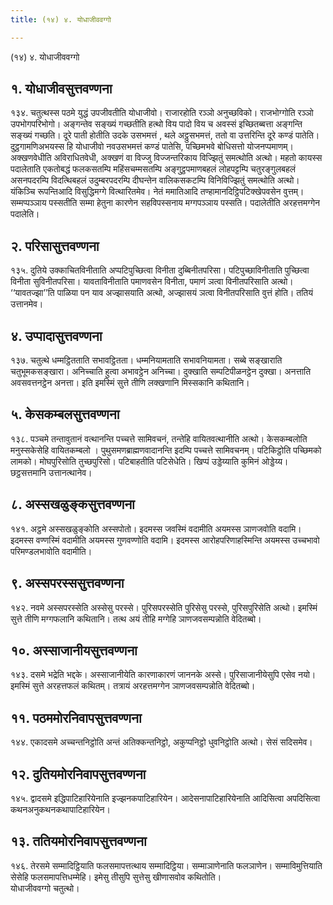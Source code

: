 ```yaml
---
title: (१४) ४. योधाजीववग्गो

---
```

(१४) ४. योधाजीववग्गो  


## १. योधाजीवसुत्तवण्णना

१३४. चतुत्थस्स पठमे युद्धं उपजीवतीति योधाजीवो। राजारहोति रञ्ञो अनुच्छविको। राजभोग्गोति रञ्ञो उपभोगपरिभोगो। अङ्गन्तेव सङ्ख्यं गच्छतीति हत्थो विय पादो विय च अवस्सं इच्छितब्बत्ता अङ्गन्ति सङ्ख्यं गच्छति। दूरे पाती होतीति उदके उसभमत्तं , थले अट्ठुसभमत्तं, ततो वा उत्तरिन्ति दूरे कण्डं पातेति। दुट्ठगामणिअभयस्स हि योधाजीवो नवउसभमत्तं कण्डं पातेसि, पच्छिमभवे बोधिसत्तो योजनप्पमाणम्। अक्खणवेधीति अविराधितवेधी, अक्खणं वा विज्जु विज्जन्तरिकाय विज्झितुं समत्थोति अत्थो। महतो कायस्स पदालेताति एकतोबद्धं फलकसतम्पि महिंसचम्मसतम्पि अङ्गुट्ठपमाणबहलं लोहपट्टम्पि चतुरङ्गुलबहलं असनपदरम्पि विदत्थिबहलं उदुम्बरपदरम्पि दीघन्तेन वालिकसकटम्पि विनिविज्झितुं समत्थोति अत्थो। यंकिञ्चि रूपन्तिआदि विसुद्धिमग्गे वित्थारितमेव। नेतं ममातिआदि तण्हामानदिट्ठिपटिक्खेपवसेन वुत्तम्। सम्मप्पञ्ञाय पस्सतीति सम्मा हेतुना कारणेन सहविपस्सनाय मग्गपञ्ञाय पस्सति। पदालेतीति अरहत्तमग्गेन पदालेति।  


## २. परिसासुत्तवण्णना

१३५. दुतिये उक्काचितविनीताति अप्पटिपुच्छित्वा विनीता दुब्बिनीतपरिसा। पटिपुच्छाविनीताति पुच्छित्वा विनीता सुविनीतपरिसा। यावताविनीताति पमाणवसेन विनीता, पमाणं ञत्वा विनीतपरिसाति अत्थो। ‘‘यावतज्झा’’ति पाळिया पन याव अज्झासयाति अत्थो, अज्झासयं ञत्वा विनीतपरिसाति वुत्तं होति। ततियं उत्तानमेव।  


## ४. उप्पादासुत्तवण्णना

१३७. चतुत्थे धम्मट्ठितताति सभावट्ठितता। धम्मनियामताति सभावनियामता। सब्बे सङ्खाराति चतुभूमकसङ्खारा। अनिच्चाति हुत्वा अभावट्ठेन अनिच्चा। दुक्खाति सम्पटिपीळनट्ठेन दुक्खा। अनत्ताति अवसवत्तनट्ठेन अनत्ता। इति इमस्मिं सुत्ते तीणि लक्खणानि मिस्सकानि कथितानि।  


## ५. केसकम्बलसुत्तवण्णना

१३८. पञ्चमे तन्तावुतानं वत्थानन्ति पच्चत्ते सामिवचनं, तन्तेहि वायितवत्थानीति अत्थो। केसकम्बलोति मनुस्सकेसेहि वायितकम्बलो । पुथुसमणब्राह्मणवादानन्ति इदम्पि पच्चत्ते सामिवचनम्। पटिकिट्ठोति पच्छिमको लामको। मोघपुरिसोति तुच्छपुरिसो। पटिबाहतीति पटिसेधेति। खिप्पं उड्डेय्याति कुमिनं ओड्डेय्य। छट्ठसत्तमानि उत्तानत्थानेव।  


## ८. अस्सखळुङ्कसुत्तवण्णना

१४१. अट्ठमे अस्सखळुङ्कोति अस्सपोतो। इदमस्स जवस्मिं वदामीति अयमस्स ञाणजवोति वदामि। इदमस्स वण्णस्मिं वदामीति अयमस्स गुणवण्णोति वदामि। इदमस्स आरोहपरिणाहस्मिन्ति अयमस्स उच्चभावो परिमण्डलभावोति वदामीति।  


## ९. अस्सपरस्ससुत्तवण्णना

१४२. नवमे अस्सपरस्सेति अस्सेसु परस्से। पुरिसपरस्सेति पुरिसेसु परस्से, पुरिसपुरिसेति अत्थो। इमस्मिं सुत्ते तीणि मग्गफलानि कथितानि। तत्थ अयं तीहि मग्गेहि ञाणजवसम्पन्नोति वेदितब्बो।  


## १०. अस्साजानीयसुत्तवण्णना

१४३. दसमे भद्रेति भद्दके। अस्साजानीयेति कारणाकारणं जाननके अस्से। पुरिसाजानीयेसुपि एसेव नयो। इमस्मिं सुत्ते अरहत्तफलं कथितम्। तत्रायं अरहत्तमग्गेन ञाणजवसम्पन्नोति वेदितब्बो।  


## ११. पठममोरनिवापसुत्तवण्णना

१४४. एकादसमे अच्चन्तनिट्ठोति अन्तं अतिक्कन्तनिट्ठो, अकुप्पनिट्ठो धुवनिट्ठोति अत्थो। सेसं सदिसमेव।  


## १२. दुतियमोरनिवापसुत्तवण्णना

१४५. द्वादसमे इद्धिपाटिहारियेनाति इज्झनकपाटिहारियेन। आदेसनापाटिहारियेनाति आदिसित्वा अपदिसित्वा कथनअनुकथनकथापाटिहारियेन।  


## १३. ततियमोरनिवापसुत्तवण्णना

१४६. तेरसमे सम्मादिट्ठियाति फलसमापत्तत्थाय सम्मादिट्ठिया। सम्माञाणेनाति फलञाणेन। सम्माविमुत्तियाति सेसेहि फलसमापत्तिधम्मेहि। इमेसु तीसुपि सुत्तेसु खीणासवोव कथितोति।  
योधाजीववग्गो चतुत्थो।  